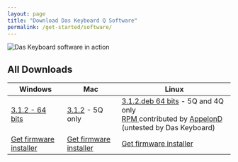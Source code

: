 ```yaml
---
layout: page
title: "Download Das Keyboard Q Software"
permalink: /get-started/software/
---
```


<div class="homepage__button_row"
      id="softwarep-age-button-container"
      style="display: none;">
  <div style="text-align:center;">
    <a style="margin-right:0px;"
      class="get-started-button"
      id="software-download-button">Download Das&nbsp;Keyboard&nbsp;Q </a>
    <small>
      <small id="software-version-number"></small>
    </small>
  </div>
</div>

<a id="all-download-anchor-link" href="#all-downloads" style="display: none;">All downloads</a>

<img src="{{ 'images/5Q-box-back.jpg'  | relative_url }}" alt="Das Keyboard software in action">

## All Downloads

<div id="all-downloads"></div>

<table  class='table table-bordered'>
  <thead>
    <tr>
      <th scope="col">Windows</th>
      <th scope="col">Mac</th>
      <th scope="col">Linux</th>
    </tr>
    </thead>
  <tr>
    <td> 
        <a href='https://download.daskeyboard.com/q-software-releases/3.1.2/Das-Keyboard-Q-3.1.2.exe'>
            3.1.2 - 64 bits
        </a>
    </td>
    <td>
      <a href='https://download.daskeyboard.com/q-software-releases/3.1.2/Das-Keyboard-Q_3.1.2.pkg'>
        3.1.2</a> - 5Q only
    </td>
    <td>
       <a href='https://download.daskeyboard.com/q-software-releases/3.1.2/das-keyboard-q_3.1.2.deb'>
        3.1.2.deb 64 bits</a> - 5Q and 4Q only<br/>
      <a href='https://copr.fedorainfracloud.org/coprs/appelond/das-keyboard/'>RPM </a> contributed by <a href="http://dennis-blog.appelon.net/">AppelonD</a> (untested by Das Keyboard)
    </td>
  </tr>

  <tr>
    <td><a href="{{ 'get-started/firmware/'  | relative_url }}"
        class="btn btn-sm btn-outline-dark"> Get firmware installer</a>
    </td>
    <td><a href="{{ 'get-started/firmware/'  | relative_url }}"
        class="btn btn-sm btn-outline-dark"> Get firmware installer</a>
    </td>
    <td><a href="{{ 'get-started/firmware/'  | relative_url }}"
        class="btn btn-sm btn-outline-dark"> Get firmware installer</a>
    </td>

  </tr>
</table>

<!-- ## macos upgrade from v2.0.2-beta1


To upgrade from Q app  v2.0.2-beta.1 on Mac, first uninstall it using the following instructions:

- open the Application Terminal located in the folder /Applications/Utilities
- run the 2 following commands

<div class="code-response" markdown="1">
```shell 
launchctl unload ~/Library/LaunchAgents/com.daskeyboard.service.plist
rm -f ~/Library/LaunchAgents/com.daskeyboard.service.plist
```
</div>

- close the q-Desktop.app by right clicking on the dock menu Q icon and clicking quit
- uninstall the q-Desktop.app located on the folder /Applications by drag and droping the icon into the trash
- validate that the application is not running anymore by running this commands

<div class="code-response" markdown="1">
```shell 
launchctl list | grep daskeyboard ps -ef | grep q-Desktop 
```
</div> -->
